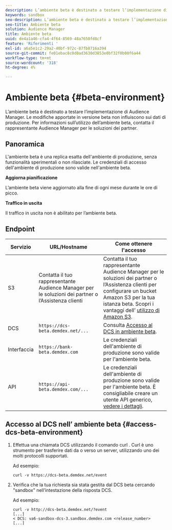 ```yaml
---
description: L’ambiente beta è destinato a testare l’implementazione di Audience Manager. Le modifiche apportate in versione beta non influiscono sui dati di produzione. Per informazioni sull’utilizzo dell’ambiente beta, contatta il rappresentante Audience Manager per le soluzioni dei partner.
keywords: sandbox
seo-description: L’ambiente beta è destinato a testare l’implementazione di Audience Manager. Le modifiche apportate in versione beta non influiscono sui dati di produzione. Per informazioni sull’utilizzo dell’ambiente beta, contatta il rappresentante Audience Manager per le soluzioni dei partner.
seo-title: Ambiente beta
solution: Audience Manager
title: Ambiente beta
uuid: de4a1a46-cfa4-4f64-8569-48a7650fd8cf
feature: 'Riferimenti '
exl-id: a6a5e1c2-29a2-40bf-972c-87fb8716a394
source-git-commit: fe01ebac8c0d0ad3630d3853e0bf32f0b00f6a44
workflow-type: tm+mt
source-wordcount: '318'
ht-degree: 4%

---
```


# Ambiente beta {#beta-environment}

L’ambiente beta è destinato a testare l’implementazione di Audience Manager. Le modifiche apportate in versione beta non influiscono sui dati di produzione. Per informazioni sull’utilizzo dell’ambiente beta, contatta il rappresentante Audience Manager per le soluzioni dei partner.

## Panoramica

L&#39;ambiente beta è una replica esatta dell&#39;ambiente di produzione, senza funzionalità sperimentali o non rilasciate. Le credenziali di accesso dell&#39;ambiente di produzione sono valide nell&#39;ambiente beta.

**Aggiorna pianificazione**

L’ambiente beta viene aggiornato alla fine di ogni mese durante le ore di picco.

**Traffico in uscita**

Il traffico in uscita non è abilitato per l’ambiente beta.

<!-- 

Added re: AAM-30826.

 -->

## Endpoint



| Servizio | URL/Hostname | Come ottenere l&#39;accesso |
|--- |--- | --- |
| S3 | Contatta il tuo rappresentante Audience Manager per le soluzioni dei partner o l’Assistenza clienti | Contatta il tuo rappresentante Audience Manager per le soluzioni dei partner o l’Assistenza clienti per configurare un bucket Amazon S3 per la tua istanza beta. Scopri i vantaggi dell’ [utilizzo di Amazon S3](../reference/amazon-s3.md). |
| DCS | `https://dcs-beta.demdex.net/...` | Consulta [Accesso al DCS in ambiente beta](../reference/beta-environment.md#access-dcs-beta-environment). |
| Interfaccia | `https://bank-beta.demdex.com` | Le credenziali dell&#39;ambiente di produzione sono valide per l&#39;ambiente beta. |
| API | `https://api-beta.demdex.com/...` | Le credenziali dell&#39;ambiente di produzione sono valide per l&#39;ambiente beta. È consigliabile creare un utente API generico, [vedere i dettagli](../api/rest-api-main/aam-api-getting-started.md#requirements). |

## Accesso al DCS nell’ ambiente beta {#access-dcs-beta-environment}

1. Effettua una chiamata DCS utilizzando il comando curl [](https://curl.haxx.se/docs/manpage.html). Curl è uno strumento per trasferire dati da o verso un server, utilizzando uno dei molti protocolli supportati.

   Ad esempio:

   `curl -v https://dcs-beta.demdex.net/event`

1. Verifica che la tua richiesta sia stata gestita dal DCS beta cercando &quot;sandbox&quot; nell’intestazione della risposta DCS.

   Ad esempio:

   ```
   curl -v http://dcs-beta.demdex.net/?event
   [...]
   < DCS: va6-sandbox-dcs-3.sandbox.demdex.com <release_number>
   [...]
   ```

<!--

1. Determine the load balancer's endpoint IP addresses.

   Run the `dig`  [command](https://en.wikipedia.org/wiki/Dig_(command)) to determine the IP address of the nearest load balancer. The `dig` command queries the Domain Name System and returns the name and IP addresses of the [!DNL Audience Manager] [!UICONTROL Data Collection Servers (DCS)].

   ```
   dig dcs-beta.demdex.net
   ...
   dcs-sandbox-1754093861.us-east-1.elb.amazonaws.com. 60 IN A 52.87.15.51
   dcs-sandbox-1754093861.us-east-1.elb.amazonaws.com. 60 IN A 50.16.150.8
   dcs-sandbox-1754093861.us-east-1.elb.amazonaws.com. 60 IN A 52.2.228.100
   ```

2. Using one of the addresses in the above table, add a static DNS entry in the [!DNL /etc/hosts] file.

   On Windows, modify [!DNL c:\WINDOWS\system32\drivers\etc\hosts].

   For example:

   [!DNL 52.87.15.51 *`samplepartner`*.demdex.net]

   >[!NOTE]
   >
   >The addresses change occasionally, so you must keep your [!DNL /etc/hosts] file up to date.

   Additionally, if you need to set up ID synchronization, you must add a similar entry for [!DNL dpm.demdex.net.]

   [!DNL 52.87.15.51 dpm.demdex.net]. 

3. Make a DCS call, using the `curl` [command](https://curl.haxx.se/docs/manpage.html). Curl is a tool to transfer data from or to a server, using one of many supported protocols.

   For example:

   [!DNL https://<domain>/event?product=camera] 

4. Verify that your request was served by the beta DCS by looking for "sandbox" in the DCS response header.

   For example:

   ```
   curl -v https://dcs-beta.demdex.net/?event
   [...]
   < DCS: va6-sandbox-dcs-3.sandbox.demdex.com <release_number>
   [...]
   ```

   -->
